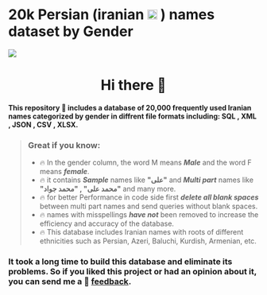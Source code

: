 # 20k Persian (iranian <img src = "https://hotemoji.com/images/dl/w/flag-of-iran-emoji-by-twitter.png" width = "20" height ="20"> ) names dataset by Gender
<img align="center" src = "https://st10.cannypic.com/thumbs/37/373679_632_canny_pic.jpg">
<h1  align="center"> Hi there 👋 </h1>

#### This repository :gem: includes a database of 20,000 frequently used Iranian names categorized by __gender__  in diffrent file formats including: __SQL__ , __XML__ , __JSON__ , __CSV__ , __XLSX__.
> ###  Great if you know:
> - :fire: In the gender column, the word M means ***Male*** and the word F means ***female***.
> - :fire: it contains __*Sample*__ names like **"علی"**  and __*Multi part*__  names like **"محمد علی" , "محمد جواد"** and many more.
> - :fire: for better Performance in code side first ****delete* all blank spaces*** between multi part names and send queries without blank spaces.
> - :fire: names with misspellings ***have not*** been removed to increase the efficiency and accuracy of the database.
>  - :fire: This database includes Iranian names with roots of different ethnicities such as Persian, Azeri, Baluchi, Kurdish, Armenian, etc.

### It took a long time to build this database and eliminate its problems. So if you liked this project or had an opinion about it, you can send me a :speech_balloon:  [feedback](rnikahd77@gmail.com).